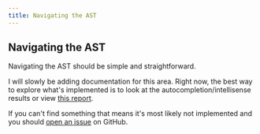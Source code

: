 ```yaml
---
title: Navigating the AST
---
```


## Navigating the AST

Navigating the AST should be simple and straightforward.

I will slowly be adding documentation for this area. Right now, the best way to explore what's implemented is to look at the autocompletion/intellisense results
or view [this report](https://github.com/dsherret/ts-simple-ast/blob/master/wrapped-nodes.md).

If you can't find something that means it's most likely not implemented and you should [open an issue](https://github.com/dsherret/ts-simple-ast/issues) on GitHub.

